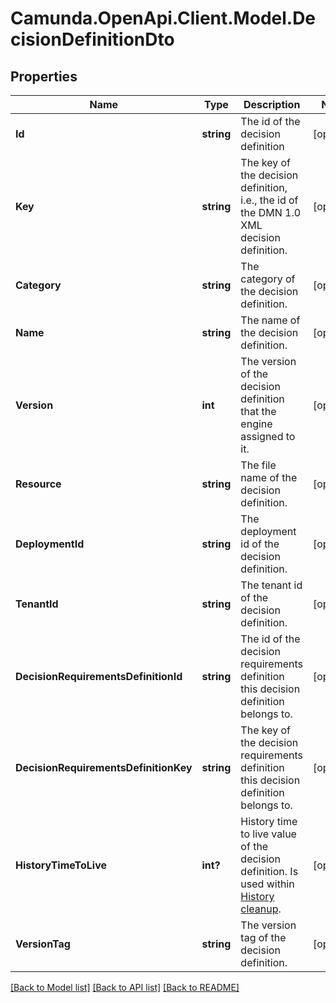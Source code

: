 # Camunda.OpenApi.Client.Model.DecisionDefinitionDto
## Properties

Name | Type | Description | Notes
------------ | ------------- | ------------- | -------------
**Id** | **string** | The id of the decision definition | [optional] 
**Key** | **string** | The key of the decision definition, i.e., the id of the DMN 1.0 XML decision definition. | [optional] 
**Category** | **string** | The category of the decision definition. | [optional] 
**Name** | **string** | The name of the decision definition. | [optional] 
**Version** | **int** | The version of the decision definition that the engine assigned to it. | [optional] 
**Resource** | **string** | The file name of the decision definition. | [optional] 
**DeploymentId** | **string** | The deployment id of the decision definition. | [optional] 
**TenantId** | **string** | The tenant id of the decision definition. | [optional] 
**DecisionRequirementsDefinitionId** | **string** | The id of the decision requirements definition this decision definition belongs to. | [optional] 
**DecisionRequirementsDefinitionKey** | **string** | The key of the decision requirements definition this decision definition belongs to. | [optional] 
**HistoryTimeToLive** | **int?** | History time to live value of the decision definition. Is used within [History cleanup](https://docs.camunda.org/manual/7.14/user-guide/process-engine/history/#history-cleanup). | [optional] 
**VersionTag** | **string** | The version tag of the decision definition. | [optional] 

[[Back to Model list]](../README.md#documentation-for-models) [[Back to API list]](../README.md#documentation-for-api-endpoints) [[Back to README]](../README.md)

